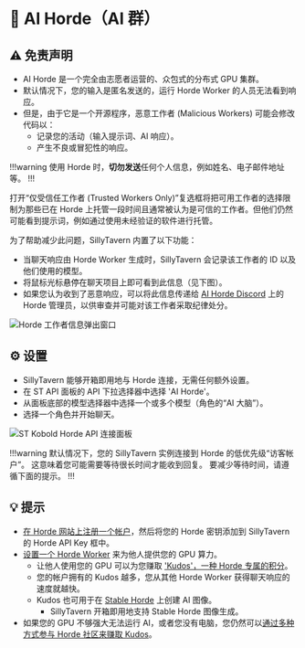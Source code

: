 # 🤖 AI Horde（AI 群）

## ⚠️ 免责声明

*   AI Horde 是一个完全由志愿者运营的、众包式的分布式 GPU 集群。
*   默认情况下，您的输入是匿名发送的，运行 Horde Worker 的人员无法看到响应。
*   但是，由于它是一个开源程序，恶意工作者 (Malicious Workers) 可能会修改代码以：
    *   记录您的活动（输入提示词、AI 响应）。
    *   产生不良或冒犯性的响应。

!!!warning
使用 Horde 时，**切勿发送**任何个人信息，例如姓名、电子邮件地址等。
!!!

打开“仅受信任工作者 (Trusted Workers Only)”复选框将把可用工作者的选择限制为那些已在 Horde 上托管一段时间且通常被认为是可信的工作者。但他们仍然可能看到提示词，例如通过使用未经验证的软件进行托管。

为了帮助减少此问题，SillyTavern 内置了以下功能：

*   当聊天响应由 Horde Worker 生成时，SillyTavern 会记录该工作者的 ID 以及他们使用的模型。
*   将鼠标光标悬停在聊天项目上即可看到此信息（见下图）。
*   如果您认为收到了恶意响应，可以将此信息传递给 [AI Horde Discord](https://discord.gg/3DxrhksKzn) 上的 Horde 管理员，以供审查并可能对该工作者采取纪律处分。

![Horde 工作者信息弹出窗口](/static/horde-worker.png)

## ⚙️ 设置

*   SillyTavern 能够开箱即用地与 Horde 连接，无需任何额外设置。
*   在 ST API 面板的 API 下拉选择器中选择 'AI Horde'。
*   从面板底部的模型选择器中选择一个或多个模型（角色的“AI 大脑”）。
*   选择一个角色并开始聊天。

![ST Kobold Horde API 连接面板](/static/horde-config.png)

!!!warning
默认情况下，您的 SillyTavern 实例连接到 Horde 的低优先级“访客帐户”。
这意味着您可能需要等待很长时间才能收到回复。
要减少等待时间，请遵循下面的提示。
!!!

## 💡 提示

*   [在 Horde 网站上注册一个帐户](https://aihorde.net/register)，然后将您的 Horde 密钥添加到 SillyTavern 的 Horde API Key 框中。
*   [设置一个 Horde Worker](https://github.com/Haidra-Org/AI-Horde-Worker#readme) 来为他人提供您的 GPU 算力。
    *   让他人使用您的 GPU 可以为您赚取 ['Kudos'，一种 Horde 专属的积分](https://github.com/Haidra-Org/AI-Horde/blob/main/FAQ.md#kudos)。
    *   您的帐户拥有的 Kudos 越多，您从其他 Horde Worker 获得聊天响应的速度就越快。
    *   Kudos 也可用于在 [Stable Horde](https://stablehorde.net) 上创建 AI 图像。
        *   SillyTavern 开箱即用地支持 Stable Horde 图像生成。
*   如果您的 GPU 不够强大无法运行 AI，或者您没有电脑，您仍然可以[通过多种方式参与 Horde 社区来赚取 Kudos](https://github.com/Haidra-Org/AI-Horde/blob/main/FAQ.md#i-dont-have-a-powerful-gpu-how-can-i-get-kudos)。